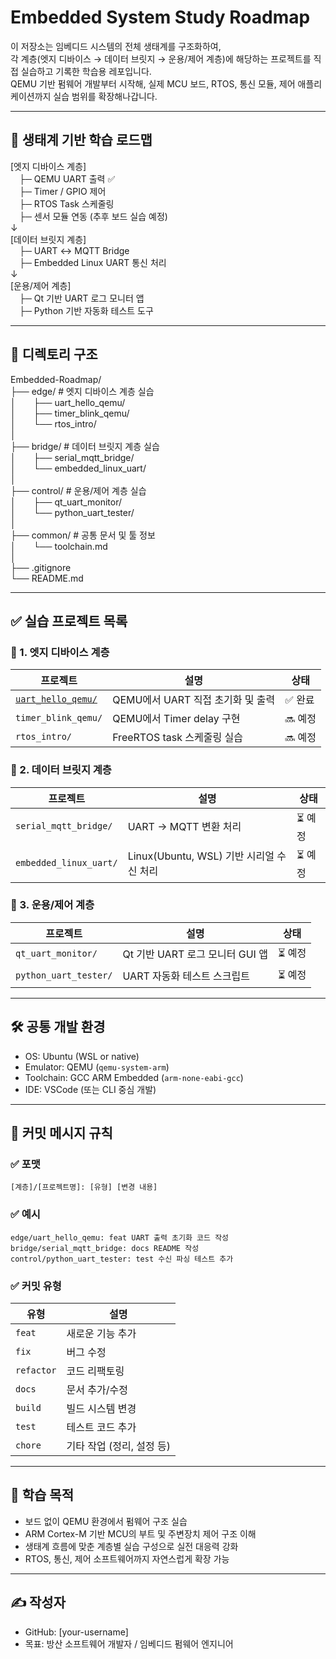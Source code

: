 # Embedded System Study Roadmap

이 저장소는 임베디드 시스템의 전체 생태계를 구조화하여,  
각 계층(엣지 디바이스 → 데이터 브릿지 → 운용/제어 계층)에 해당하는 프로젝트를 직접 실습하고 기록한 학습용 레포입니다.  
QEMU 기반 펌웨어 개발부터 시작해, 실제 MCU 보드, RTOS, 통신 모듈, 제어 애플리케이션까지 실습 범위를 확장해나갑니다.

---

## 🧭 생태계 기반 학습 로드맵

[엣지 디바이스 계층]  
 ├─ QEMU UART 출력 ✅  
 ├─ Timer / GPIO 제어  
 ├─ RTOS Task 스케줄링  
 ├─ 센서 모듈 연동 (추후 보드 실습 예정)  
↓  
[데이터 브릿지 계층]  
 ├─ UART ↔ MQTT Bridge  
 ├─ Embedded Linux UART 통신 처리  
↓  
[운용/제어 계층]  
 ├─ Qt 기반 UART 로그 모니터 앱  
 ├─ Python 기반 자동화 테스트 도구

---

## 📁 디렉토리 구조

Embedded-Roadmap/  
├── edge/                    # 엣지 디바이스 계층 실습  
│  ├── uart_hello_qemu/  
│  ├── timer_blink_qemu/  
│  └── rtos_intro/  
│  
├── bridge/                  # 데이터 브릿지 계층 실습  
│  ├── serial_mqtt_bridge/  
│  └── embedded_linux_uart/  
│  
├── control/                 # 운용/제어 계층 실습  
│  ├── qt_uart_monitor/  
│  └── python_uart_tester/  
│  
├── common/                  # 공통 문서 및 툴 정보  
│  └── toolchain.md  
│  
├── .gitignore  
└── README.md  

---

## ✅ 실습 프로젝트 목록

### 📂 1. 엣지 디바이스 계층

| 프로젝트 | 설명 | 상태 |
|----------|------|------|
| [`uart_hello_qemu/`](./edge/uart_hello_qemu) | QEMU에서 UART 직접 초기화 및 출력 | ✅ 완료 |
| `timer_blink_qemu/` | QEMU에서 Timer delay 구현 | 🔜 예정 |
| `rtos_intro/` | FreeRTOS task 스케줄링 실습 | 🔜 예정 |

### 📂 2. 데이터 브릿지 계층

| 프로젝트 | 설명 | 상태 |
|----------|------|------|
| `serial_mqtt_bridge/` | UART → MQTT 변환 처리 | ⏳ 예정 |
| `embedded_linux_uart/` | Linux(Ubuntu, WSL) 기반 시리얼 수신 처리 | ⏳ 예정 |

### 📂 3. 운용/제어 계층

| 프로젝트 | 설명 | 상태 |
|----------|------|------|
| `qt_uart_monitor/` | Qt 기반 UART 로그 모니터 GUI 앱 | ⏳ 예정 |
| `python_uart_tester/` | UART 자동화 테스트 스크립트 | ⏳ 예정 |

---

## 🛠️ 공통 개발 환경

- OS: Ubuntu (WSL or native)
- Emulator: QEMU (`qemu-system-arm`)
- Toolchain: GCC ARM Embedded (`arm-none-eabi-gcc`)
- IDE: VSCode (또는 CLI 중심 개발)

---

## 🧾 커밋 메시지 규칙

### ✅ 포맷

```
[계층]/[프로젝트명]: [유형] [변경 내용]
```

### ✅ 예시

```
edge/uart_hello_qemu: feat UART 출력 초기화 코드 작성
bridge/serial_mqtt_bridge: docs README 작성
control/python_uart_tester: test 수신 파싱 테스트 추가
```

### ✅ 커밋 유형

| 유형 | 설명 |
|------|------|
| `feat` | 새로운 기능 추가 |
| `fix` | 버그 수정 |
| `refactor` | 코드 리팩토링 |
| `docs` | 문서 추가/수정 |
| `build` | 빌드 시스템 변경 |
| `test` | 테스트 코드 추가 |
| `chore` | 기타 작업 (정리, 설정 등)

---

## 🎯 학습 목적

- 보드 없이 QEMU 환경에서 펌웨어 구조 실습
- ARM Cortex-M 기반 MCU의 부트 및 주변장치 제어 구조 이해
- 생태계 흐름에 맞춘 계층별 실습 구성으로 실전 대응력 강화
- RTOS, 통신, 제어 소프트웨어까지 자연스럽게 확장 가능

---

## ✍️ 작성자

- GitHub: [your-username]
- 목표: 방산 소프트웨어 개발자 / 임베디드 펌웨어 엔지니어
